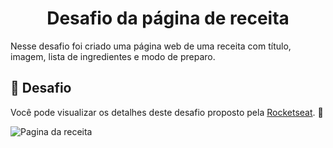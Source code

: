 <h1 align="center"> Desafio da página de receita </h1>
Nesse desafio foi criado uma página web de uma receita com título, imagem, lista de ingredientes e modo de preparo.

## 🎨 Desafio

Você pode visualizar os detalhes deste desafio proposto pela [Rocketseat](https://app.rocketseat.com.br/discover/challenges/cookbook). 🚀

![Pagina da receita]()